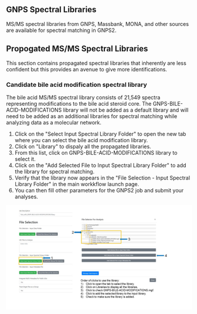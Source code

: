 ## GNPS Spectral Libraries

MS/MS spectral libraries from GNPS, Massbank, MONA, and other sources are available for spectral matching in GNPS2.


## Propogated MS/MS Spectral Libraries

This section contains propagated spectral libraries that inherently are less confident but this provides an avenue to give more identifications.

### Candidate bile acid modification spectral library

The bile acid MS/MS spectral library consists of 21,549 spectra representing modifications to the bile acid steroid core. The GNPS-BILE-ACID-MODIFICATIONS library will not be added as a default library and will need to be added as an additional libraries for spectral matching while analyzing data as a molecular network.

1. Click on the "Select Input Spectral Library Folder" to open the new tab where you can select the bile acid modification library. 
2. Click on "Library" to dispaly all the propagated libraries.
3. From this list, click on GNPS-BILE-ACID-MODIFICATIONS library to select it. 
4. Click on the "Add Selected File to Input Spectral Library Folder" to add the library for spectral matching.
3. Verify that the library now appears in the "File Selection - Input Spectral Library Folder" in the main workkflow launch page.
4. You can then fill other parameters for the GNPS2 job and submit your analyses. 

![Including the BA library](img/edit-pages/BA_lib_GNPS2_documentation.jpg)
